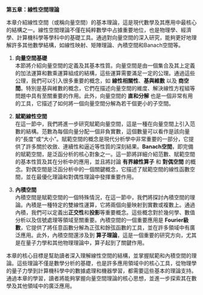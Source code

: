**第五章：線性空間理論**

本章介紹線性空間（或稱向量空間）的基本理論，這是現代數學及其應用中最核心的結構之一。線性空間理論不僅在純粹數學中占據重要地位，也是物理學、經濟學、計算機科學等學科中的基礎工具。通過對向量空間的深入研究，能夠更好地理解許多其他數學結構，如線性映射、矩陣理論、內積空間和Banach空間等。

1. **向量空間基礎**  
   本節將介紹向量空間的定義及其基本性質。向量空間是由一個集合及其上定義的加法運算和數乘運算組成的結構，這些運算需要滿足一定的公理。通過這些公理，我們可以引入很多重要的概念，如 **線性相關性**、**基與維數** 以及 **商空間**。特別是基與維數的概念，它們在描述向量空間的維度、解決線性方程組等問題中具有至關重要的作用。此外，向量空間的 **直和分解** 也是一個非常有用的工具，它描述了如何將一個向量空間分解為若干個更小的子空間。

2. **賦範線性空間**  
   在這一節中，我們將進一步研究賦範向量空間，這是一種在向量空間上引入范數的結構。范數為每個向量分配一個非負實數，這個數量可以看作是該向量的“長度”或“大小”。賦範空間的概念是現代分析學中非常重要的一部分，它提供了許多關於收斂、連續性和逼近等性質的深刻結果。**Banach空間**，即完備的賦範空間，是泛函分析的核心對象之一。這一節將詳細介紹范數、賦範空間的基本性質及其在分析中的應用，並且將討論 **有界線性算子** 和 **對偶空間** 的概念。對偶空間是泛函分析中的一個關鍵概念，它描述了賦範空間的線性函數空間，並在最優化理論和對偶性理論中發揮重要作用。

3. **內積空間**  
   內積空間是賦範空間的一個特殊情況，在這一節中，我們將探討內積空間的理論。內積是一種特定的雙線性運算，它將兩個向量映射到實數或複數上。通過內積，我們可以定義出**正交性**和**投影**等重要概念。這些概念對於幾何學、數值分析以及信號處理等領域至關重要。內積空間的一個重要應用是 **Fourier級數**，它提供了將任意函數分解為正弦和餘弦函數的工具，並在許多領域中有廣泛應用。此外，內積空間還涉及到 **算子理論**，這是一個重要的研究方向，尤其是在量子力學和其他物理理論中，算子起到了關鍵作用。

本章的核心目標是幫助讀者深入理解線性空間的結構，並掌握賦範和內積空間的理論。這些理論不僅是數學分析的基礎，也是許多應用領域中的核心工具，從物理學的量子力學到計算機科學中的數據處理和機器學習，都需要這些基本的理論支持。通過本章的學習，讀者將能夠掌握向量空間理論的核心思想，並進一步探索其在數學及其他領域中的廣泛應用。
